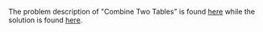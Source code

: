 The problem description of "Combine Two Tables" is found [here](https://leetcode.com/problems/combine-two-tables/) while the solution is found [here](https://github.com/aurimas13/Solutions-To-Problems/blob/main/LeetCode/Pandas/Combine%20Two%20Tables/combine_two_tables.py).
